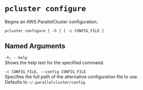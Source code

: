 # `pcluster configure`<a name="pcluster.configure"></a>

Begins an AWS ParallelCluster configuration\.

```
pcluster configure [ -h ] [ -c CONFIG_FILE ]
```

## Named Arguments<a name="pcluster.configure.namedargs"></a>

`-h, --help`  
Shows the help text for the specified command\.

`-c CONFIG_FILE, --config CONFIG_FILE`  
Specifies the full path of the alternative configuration file to use\.  
Defaults to `~/.parallelcluster/config`\.